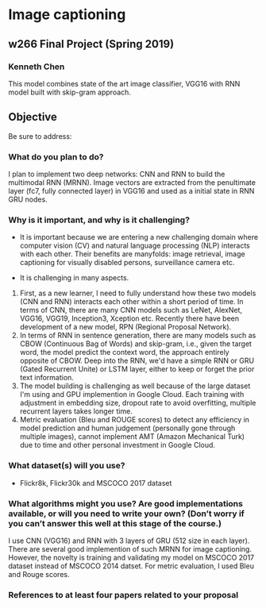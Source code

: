 # Image captioning  
## w266 Final Project (Spring 2019) 
### Kenneth Chen 

This model combines state of the art image classifier, VGG16 with RNN model built with skip-gram approach. 

## Objective 

Be sure to address:
### What do you plan to do? 

I plan to implement two deep networks: CNN and RNN to build the multimodal RNN (MRNN). Image vectors are extracted from the penultimate layer (fc7, fully connected layer) in VGG16 and used as a initial state in RNN GRU nodes. 

### Why is it important, and why is it challenging? 

- It is important because we are entering a new challenging domain where computer vision (CV) and natural language processing (NLP) interacts with each other. Their benefits are manyfolds: image retrieval, image captioning for visually disabled persons, surveillance camera etc. 

- It is challenging in many aspects. 
1. First, as a new learner, I need to fully understand how these two models (CNN and RNN) interacts each other within a short period of time. In terms of CNN, there are many CNN models such as LeNet, AlexNet, VGG16, VGG19, Inception3, Xception etc. Recently there have been development of a new model, RPN (Regional Proposal Network). 
2. In terms of RNN in sentence generation, there are many models such as CBOW (Continuous Bag of Words) and skip-gram, i.e., given the target word, the model predict the context word, the approach entirely opposite of CBOW. Deep into the RNN, we'd have a simple RNN or GRU (Gated Recurrent Unite) or LSTM layer, either to keep or forget the prior text information. 
3. The model building is challenging as well because of the large dataset I'm using and GPU implemention in Google Cloud. Each training with adjustment in embedding size, dropout rate to avoid overfitting, multiple recurrent layers takes longer time. 
4. Metric evaluation (Bleu and ROUGE scores) to detect any efficiency in model prediction and human judgement (personally gone through multiple images), cannot implement AMT (Amazon Mechanical Turk) due to time and other personal investment in Google Cloud. 

### What dataset(s) will you use?

- Flickr8k, Flickr30k and MSCOCO 2017 dataset

### What algorithms might you use? Are good implementations available, or will you need to write your own? (Don’t worry if you can’t answer this well at this stage of the course.)

I use CNN (VGG16) and RNN with 3 layers of GRU (512 size in each layer). There are several good implemention of such MRNN for image captioning. However, the novelty is training and validating my model on MSCOCO 2017 dataset instead of MSCOCO 2014 datset. For metric evaluation, I used Bleu and Rouge scores.  

### References to at least four papers related to your proposal
